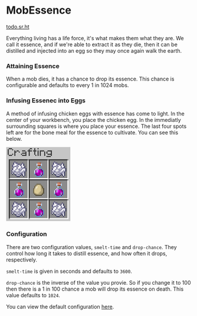 # MobEssence
[todo.sr.ht][tickets]

[tickets]: https://todo.sr.ht/~genbyte/mobessence

Everything living has a life force, it's what makes them what they are. We call it essence, and if
we're able to extract it as they die, then it can be distilled and injected into an egg so they may
once again walk the earth.

### Attaining Essence
When a mob dies, it has a chance to drop its essence. This chance is configurable and defaults
to every 1 in 1024 mobs.

### Infusing Essenec into Eggs
A method of infusing chicken eggs with essence has come to light. In the center of your workbench,
you place the chicken egg. In the immediatly surrounding squares is where you place your essence.
The last four spots left are for the bone meal for the essence to cultivate. You can see this below.

![workbench-recipe](docs/recipe.png)

### Configuration
There are two configuration values, `smelt-time` and `drop-chance`. They control how long it takes
to distill essence, and how often it drops, respectively. 

`smelt-time` is given in seconds and defaults to `3600`.

`drop-chance` is the inverse of the value you provie. So if you change it to 100 then there is a 
1 in 100 chance a mob will drop its essence on death. This value defaults to `1024`.

You can view the default configuration [here](src/main/resources/config.yml).